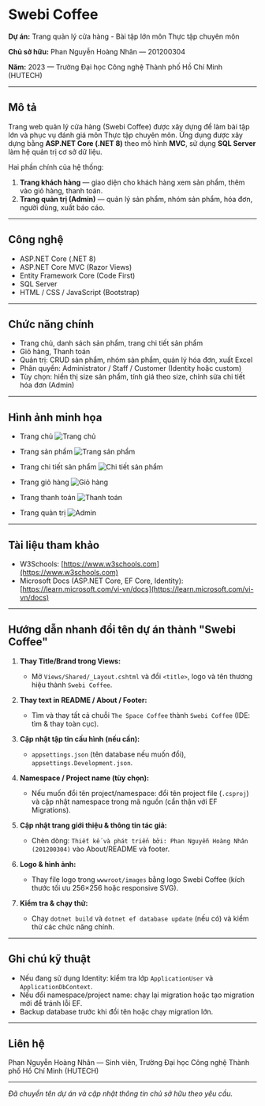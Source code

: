 # Swebi Coffee

**Dự án:** Trang quản lý cửa hàng - Bài tập lớn môn Thực tập chuyên môn

**Chủ sở hữu:** Phan Nguyễn Hoàng Nhân — 201200304

**Năm:** 2023 — Trường Đại học Công nghệ Thành phố Hồ Chí Minh (HUTECH)

---

## Mô tả

Trang web quản lý cửa hàng (Swebi Coffee) được xây dựng để làm bài tập lớn và phục vụ đánh giá môn Thực tập chuyên môn. Ứng dụng được xây dựng bằng **ASP.NET Core (.NET 8)** theo mô hình **MVC**, sử dụng **SQL Server** làm hệ quản trị cơ sở dữ liệu.

Hai phần chính của hệ thống:

1. **Trang khách hàng** — giao diện cho khách hàng xem sản phẩm, thêm vào giỏ hàng, thanh toán.
2. **Trang quản trị (Admin)** — quản lý sản phẩm, nhóm sản phẩm, hóa đơn, người dùng, xuất báo cáo.

---

## Công nghệ

* ASP.NET Core (.NET 8)
* ASP.NET Core MVC (Razor Views)
* Entity Framework Core (Code First)
* SQL Server
* HTML / CSS / JavaScript (Bootstrap)

---

## Chức năng chính

* Trang chủ, danh sách sản phẩm, trang chi tiết sản phẩm
* Giỏ hàng, Thanh toán
* Quản trị: CRUD sản phẩm, nhóm sản phẩm, quản lý hóa đơn, xuất Excel
* Phân quyền: Administrator / Staff / Customer (Identity hoặc custom)
* Tùy chọn: hiển thị size sản phẩm, tính giá theo size, chỉnh sửa chi tiết hóa đơn (Admin)

---

## Hình ảnh minh họa

* Trang chủ
  ![Trang chủ](https://github.com/ngquy02/ASP.NET_CuaHangCafe/assets/85392867/d434e9a6-9241-45e3-bea1-6914a3f987d4)

* Trang sản phẩm
  ![Trang sản phẩm](https://github.com/ngquy02/ASP.NET_CuaHangCafe/assets/85392867/a5386a74-56d2-484c-ad6b-95799873e89f)

* Trang chi tiết sản phẩm
  ![Chi tiết sản phẩm](https://github.com/ngquy02/ASP.NET_CuaHangCafe/assets/85392867/8acbc68e-40e8-4d31-bef3-0c22b469b7eb)

* Trang giỏ hàng
  ![Giỏ hàng](https://github.com/ngquy02/ASP.NET_CuaHangCafe/assets/85392867/af99f488-15df-4b48-95c2-cf1fcd26cd80)

* Trang thanh toán
  ![Thanh toán](https://github.com/ngquy02/ASP.NET_CuaHangCafe/assets/85392867/888390d5-4da7-4df3-a70e-57346b40dd26)

* Trang quản trị
  ![Admin](https://github.com/ngquy02/ASP.NET_CuaHangCafe/assets/85392867/b959ecf8-a95c-49f8-a113-733d889cec0d)

---

## Tài liệu tham khảo

* W3Schools: [https://www.w3schools.com](https://www.w3schools.com)
* Microsoft Docs (ASP.NET Core, EF Core, Identity): [https://learn.microsoft.com/vi-vn/docs](https://learn.microsoft.com/vi-vn/docs)

---

## Hướng dẫn nhanh đổi tên dự án thành "Swebi Coffee"

1. **Thay Title/Brand trong Views:**

   * Mở `Views/Shared/_Layout.cshtml` và đổi `<title>`, logo và tên thương hiệu thành `Swebi Coffee`.
2. **Thay text in README / About / Footer:**

   * Tìm và thay tất cả chuỗi `The Space Coffee` thành `Swebi Coffee` (IDE: tìm & thay toàn cục).
3. **Cập nhật tập tin cấu hình (nếu cần):**

   * `appsettings.json` (tên database nếu muốn đổi), `appsettings.Development.json`.
4. **Namespace / Project name (tùy chọn):**

   * Nếu muốn đổi tên project/namespace: đổi tên project file (`.csproj`) và cập nhật namespace trong mã nguồn (cẩn thận với EF Migrations).
5. **Cập nhật trang giới thiệu & thông tin tác giả:**

   * Chèn dòng: `Thiết kế và phát triển bởi: Phan Nguyễn Hoàng Nhân (201200304)` vào About/README và footer.
6. **Logo & hình ảnh:**

   * Thay file logo trong `wwwroot/images` bằng logo Swebi Coffee (kích thước tối ưu 256×256 hoặc responsive SVG).
7. **Kiểm tra & chạy thử:**

   * Chạy `dotnet build` và `dotnet ef database update` (nếu có) và kiểm thử các chức năng chính.

---

## Ghi chú kỹ thuật

* Nếu đang sử dụng Identity: kiểm tra lớp `ApplicationUser` và `ApplicationDbContext`.
* Nếu đổi namespace/project name: chạy lại migration hoặc tạo migration mới để tránh lỗi EF.
* Backup database trước khi đổi tên hoặc chạy migration lớn.

---

## Liên hệ

Phan Nguyễn Hoàng Nhân — Sinh viên, Trường Đại học Công nghệ Thành phố Hồ Chí Minh (HUTECH)

---

*Đã chuyển tên dự án và cập nhật thông tin chủ sở hữu theo yêu cầu.*

